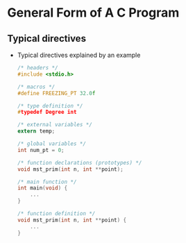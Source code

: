 # General Form of A C Program

## Typical directives

* Typical directives explained by an example

  ```c
  /* headers */
  #include <stdio.h>

  /* macros */
  #define FREEZING_PT 32.0f

  /* type definition */
  #typedef Degree int

  /* external variables */
  extern temp;

  /* global variables */
  int num_pt = 0;

  /* function declarations (prototypes) */
  void mst_prim(int n, int **point);

  /* main function */
  int main(void) {
      ...
  }

  /* function definition */
  void mst_prim(int n, int **point) {
      ...
  }
  ```





